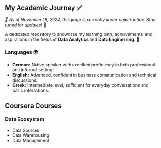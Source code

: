 ## My Academic Journey ✅  
*📅 As of November 18, 2024, this page is currently under construction. Stay tuned for updates!* 🚧  


A dedicated repository to showcase my learning path, achievements, and aspirations in the fields of **Data Analytics** and **Data Engineering**. 🚀  

### Languages 🌍  
- **German:** Native speaker with excellent proficiency in both professional and informal settings.  
- **English:** Advanced, confident in business communication and technical discussions.  
- **Greek:** Intermediate level, sufficient for everyday conversations and basic interactions.

## Coursera Courses

### Data Ecosystem
 - Data Sources
 - Data Warehousing
 - Data Management
